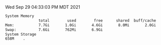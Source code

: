 Wed Sep 29 04:33:03 PM MDT 2021
```bash
System Memory
               total        used        free      shared  buff/cache   available
Mem:           7.7Gi       1.0Gi       4.6Gi       8.0Mi       2.0Gi       6.2Gi
Swap:          7.6Gi       762Mi       6.9Gi
System Storage
658M	.
```
```bash
